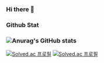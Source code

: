 ### Hi there 👋
### Github Stat
<!--
**rjsah5676/rjsah5676** is a ✨ _special_ ✨ repository because its `README.md` (this file) appears on your GitHub profile.

Here are some ideas to get you started:

- 🔭 I’m currently working on ...
- 🌱 I’m currently learning ...
- 👯 I’m looking to collaborate on ...
- 🤔 I’m looking for help with ...
- 💬 Ask me about ...
- 📫 How to reach me: ...
- 😄 Pronouns: ...
- ⚡ Fun fact: ...
-->
### ![Anurag's GitHub stats](https://github-readme-stats.vercel.app/api?username=rjsah5676&theme=dark&show_icons=true)
[![Solved.ac
프로필](http://mazassumnida.wtf/api/pastel/generate_badge?boj={rjsah5676})](https://solved.ac/{rjsah5676})
[![Solved.ac
프로필](http://mazassumnida.wtf/api/v2/generate_badge?boj={rjsah5676})](https://solved.ac/{rjsah5676})



